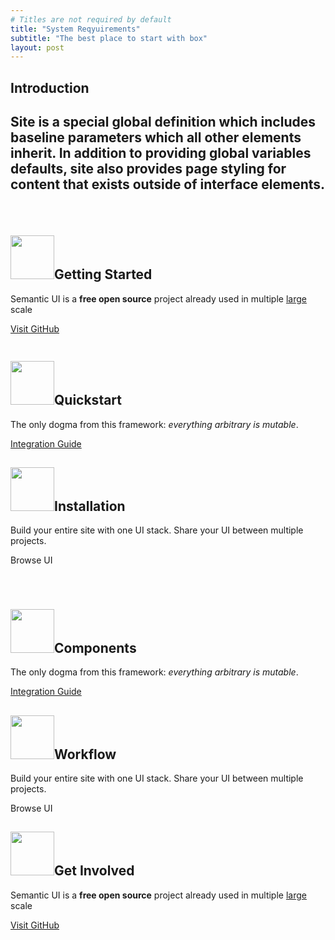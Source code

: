 ```yaml
---
# Titles are not required by default
title: "System Reqyuirements"
subtitle: "The best place to start with box"
layout: post
---
```


<h2 class="ui dividing header">Introduction<a class="anchor" id="introduction"></a></h2>
<h2 class="ui header">

  <div class="sub header">Site is a special global definition which includes baseline parameters which all other elements inherit. In addition to providing global variables defaults, site also provides page styling for content that exists outside of interface elements.</div>
</h2>

<div class="row" style="margin-top: 40px;">
   <div class="full height">
<div class="feature alternate ui stripe vertical segment">
 <div class="ui three column equal height aligned divided relaxed stackable grid">
   <div class="column center">
     <h2 class="ui icon header">
       <img class="ui icon image" src="http://timani.github.io/lemp-docs/images/icons/lab.png" width="70">Getting Started</h2>
     <p>
       Semantic UI is a <b>free open source</b> project already used in multiple <a href="http://www.quirky.com" target="_blank">large</a> scale </p>
     <p><a href="https://github.com/Semantic-Org/Semantic-UI/issues" class="ui button">Visit GitHub</a></p>
   </div><div class="column center">
     <h2 class="ui icon header">
       <img class="ui icon image" src="http://timani.github.io/lemp-docs/images/icons/paint.png" width="70">Quickstart</h2>
     <p>The only dogma from this framework: <em>everything arbitrary is mutable</em>.</p>
     <a class="ui button" href="http://learnsemantic.com/developing/customizing.html">Integration Guide</a>
   </div>
   <div class="column center">
     <h2 class="ui icon header">
       <img class="ui icon image" src="http://timani.github.io/lemp-docs/images/icons/book.png" height="70">Installation</h2>
     <p>Build your entire site with one UI stack. Share your UI between multiple projects.</p>
     <div class="ui button">Browse UI</div>
   </div>

 </div>
</div>
</div>
 </div>
 <div class="row" style="margin-top: 40px;">
     <div class="full height">
 <div class="feature alternate ui stripe vertical segment">
   <div class="ui three column equal height aligned divided relaxed stackable grid">
     <div class="column center">
       <h2 class="ui icon header">
         <img class="ui icon image" src="http://timani.github.io/lemp-docs/images/icons/paint.png" width="70">Components</h2>
       <p>The only dogma from this framework: <em>everything arbitrary is mutable</em>.</p>
       <a class="ui button" href="http://learnsemantic.com/developing/customizing.html">Integration Guide</a>
     </div>
     <div class="column center">
       <h2 class="ui icon header">
         <img class="ui icon image" src="http://timani.github.io/lemp-docs/images/icons/book.png" height="70">Workflow</h2>
       <p>Build your entire site with one UI stack. Share your UI between multiple projects.</p>
       <div class="ui button">Browse UI</div>
     </div>
     <div class="column center">
       <h2 class="ui icon header">
         <img class="ui icon image" src="http://timani.github.io/lemp-docs/images/icons/lab.png" width="70">Get Involved</h2>
       <p>
         Semantic UI is a <b>free open source</b> project already used in multiple <a href="http://www.quirky.com" target="_blank">large</a> scale </p>
       <p><a href="https://github.com/Semantic-Org/Semantic-UI/issues" class="ui button">Visit GitHub</a></p>
     </div>
   </div>
 </div>
 </div>
   </div>
